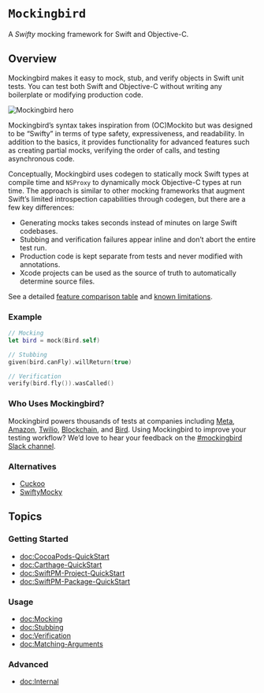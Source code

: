 # ``Mockingbird``

A *Swifty* mocking framework for Swift and Objective-C.

## Overview

Mockingbird makes it easy to mock, stub, and verify objects in Swift unit tests. You can test both Swift and Objective-C without writing any boilerplate or modifying production code.

![Mockingbird hero](hero)

Mockingbird’s syntax takes inspiration from (OC)Mockito but was designed to be “Swifty” in terms of type safety, expressiveness, and readability. In addition to the basics, it provides functionality for advanced features such as creating partial mocks, verifying the order of calls, and testing asynchronous code.

Conceptually, Mockingbird uses codegen to statically mock Swift types at compile time and `NSProxy` to dynamically mock Objective-C types at run time. The approach is similar to other mocking frameworks that augment Swift’s limited introspection capabilities through codegen, but there are a few key differences:

- Generating mocks takes seconds instead of minutes on large Swift codebases.
- Stubbing and verification failures appear inline and don’t abort the entire test run.
- Production code is kept separate from tests and never modified with annotations.
- Xcode projects can be used as the source of truth to automatically determine source files.

See a detailed [feature comparison table](https://github.com/birdrides/mockingbird/wiki/Alternatives-to-Mockingbird#feature-comparison) and [known limitations](https://github.com/birdrides/mockingbird/wiki/Known-Limitations).

### Example

```swift
// Mocking
let bird = mock(Bird.self)

// Stubbing
given(bird.canFly).willReturn(true)

// Verification
verify(bird.fly()).wasCalled()
```

### Who Uses Mockingbird?

Mockingbird powers thousands of tests at companies including [Meta](https://meta.com), [Amazon](https://amazon.com), [Twilio](https://twilio.com), [Blockchain](https://blockchain.com), and [Bird](https://bird.co). Using Mockingbird to improve your testing workflow? We’d love to hear your feedback on the [#mockingbird Slack channel](https://join.slack.com/t/birdopensource/shared_invite/zt-wogxij50-3ZM7F8ZxFXvPkE0j8xTtmw).

### Alternatives

- [Cuckoo](https://github.com/Brightify/Cuckoo)
- [SwiftyMocky](https://github.com/MakeAWishFoundation/SwiftyMocky)

## Topics

### Getting Started

- <doc:CocoaPods-QuickStart>
- <doc:Carthage-QuickStart>
- <doc:SwiftPM-Project-QuickStart>
- <doc:SwiftPM-Package-QuickStart>

### Usage

- <doc:Mocking>
- <doc:Stubbing>
- <doc:Verification>
- <doc:Matching-Arguments>

### Advanced

- <doc:Internal>
